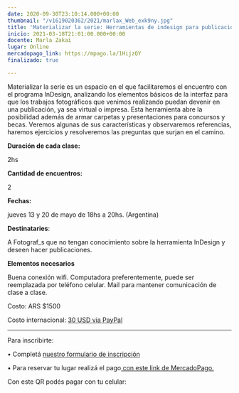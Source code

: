 ```yaml
---
date: 2020-09-30T23:10:14.000+00:00
thumbnail: "/v1619020362/2021/marlax_Web_exk9ny.jpg"
title: 'Materializar la serie: Herramientas de indesign para publicaciones urgentes '
inicio: 2021-03-18T21:01:00.000+00:00
docente: Marla Zakai
lugar: Online
mercadopago_link: https://mpago.la/1HijzQY
finalizado: true

---
```

Materializar la serie es un espacio en el que facilitaremos el encuentro con el programa InDesign, analizando los elementos básicos de la interfaz para que los trabajos fotográficos que venimos realizando puedan devenir en una publicación, ya sea virtual o impresa. Esta herramienta abre la posibilidad además de armar carpetas y presentaciones para concursos y becas. Veremos algunas de sus características y observaremos referencias, haremos ejercicios y resolveremos las preguntas que surjan en el camino.

**Duración de cada clase:**

2hs

**Cantidad de encuentros:**

2

**Fechas:**

jueves 13 y 20 de mayo de 18hs a 20hs. (Argentina)

**Destinataries**:

A Fotograf_s que no tengan conocimiento sobre la herramienta InDesign y deseen hacer publicaciones.

**Elementos necesarios**

Buena conexión wifi. Computadora preferentemente, puede ser reemplazada por teléfono celular. Mail para mantener comunicación de clase a clase.

Costo: ARS $1500

Costo internacional: [30 USD via PayPal](https://www.paypal.com/invoice/p/#MHXBHVQAK8KJVE6Z)

***

Para inscribirte:

• Completá [nuestro formulario de inscripción ](https://docs.google.com/forms/d/1AQ0pJcpcDX8uHAIxvl-IPCg43rebmfqFSJeVgEtPH-Q/edit)

• Para reservar tu lugar realizá el pago[ con este link de MercadoPago.](https://mpago.la/1HijzQY)

Con este QR podés pagar con tu celular: